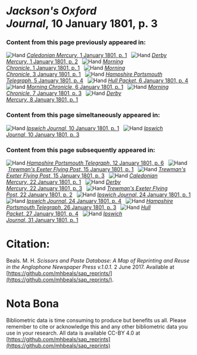 # *Jackson's Oxford Journal*, 10 January 1801, p. 3  
  
### Content from this page previously appeared in:  
![Hand](http://scissorsandpaste.net/wp-content/uploads/2017/06/smallhandpointer.png) [*Caledonian Mercury*, 1 January 1801, p. 1](https://mhbeals.github.io/sap_html/Caledonian-Mercury/Caledonian-Mercury-1-January-1801-p-1)  
![Hand](http://scissorsandpaste.net/wp-content/uploads/2017/06/smallhandpointer.png) [*Derby Mercury*, 1 January 1801, p. 2](https://mhbeals.github.io/sap_html/Derby-Mercury/Derby-Mercury-1-January-1801-p-2)  
![Hand](http://scissorsandpaste.net/wp-content/uploads/2017/06/smallhandpointer.png) [*Morning Chronicle*, 1 January 1801, p. 1](https://mhbeals.github.io/sap_html/Morning-Chronicle/Morning-Chronicle-1-January-1801-p-1)  
![Hand](http://scissorsandpaste.net/wp-content/uploads/2017/06/smallhandpointer.png) [*Morning Chronicle*, 3 January 1801, p. 1](https://mhbeals.github.io/sap_html/Morning-Chronicle/Morning-Chronicle-3-January-1801-p-1)  
![Hand](http://scissorsandpaste.net/wp-content/uploads/2017/06/smallhandpointer.png) [*Hampshire Portsmouth Telegraph*, 5 January 1801, p. 4](https://mhbeals.github.io/sap_html/Hampshire-Portsmouth-Telegraph/Hampshire-Portsmouth-Telegraph-5-January-1801-p-4)  
![Hand](http://scissorsandpaste.net/wp-content/uploads/2017/06/smallhandpointer.png) [*Hull Packet*, 6 January 1801, p. 4](https://mhbeals.github.io/sap_html/Hull-Packet/Hull-Packet-6-January-1801-p-4)  
![Hand](http://scissorsandpaste.net/wp-content/uploads/2017/06/smallhandpointer.png) [*Morning Chronicle*, 6 January 1801, p. 1](https://mhbeals.github.io/sap_html/Morning-Chronicle/Morning-Chronicle-6-January-1801-p-1)  
![Hand](http://scissorsandpaste.net/wp-content/uploads/2017/06/smallhandpointer.png) [*Morning Chronicle*, 7 January 1801, p. 3](https://mhbeals.github.io/sap_html/Morning-Chronicle/Morning-Chronicle-7-January-1801-p-3)  
![Hand](http://scissorsandpaste.net/wp-content/uploads/2017/06/smallhandpointer.png) [*Derby Mercury*, 8 January 1801, p. 1](https://mhbeals.github.io/sap_html/Derby-Mercury/Derby-Mercury-8-January-1801-p-1)  
  
### Content from this page simeltaneously appeared in:  
![Hand](http://scissorsandpaste.net/wp-content/uploads/2017/06/smallhandpointer.png) [*Ipswich Journal*, 10 January 1801, p. 1](https://mhbeals.github.io/sap_html/Ipswich-Journal/Ipswich-Journal-10-January-1801-p-1)  
![Hand](http://scissorsandpaste.net/wp-content/uploads/2017/06/smallhandpointer.png) [*Ipswich Journal*, 10 January 1801, p. 3](https://mhbeals.github.io/sap_html/Ipswich-Journal/Ipswich-Journal-10-January-1801-p-3)  
  
### Content from this page subsequently appeared in:  
![Hand](http://scissorsandpaste.net/wp-content/uploads/2017/06/smallhandpointer.png) [*Hampshire Portsmouth Telegraph*, 12 January 1801, p. 6](https://mhbeals.github.io/sap_html/Hampshire-Portsmouth-Telegraph/Hampshire-Portsmouth-Telegraph-12-January-1801-p-6)  
![Hand](http://scissorsandpaste.net/wp-content/uploads/2017/06/smallhandpointer.png) [*Trewman's Exeter Flying Post*, 15 January 1801, p. 1](https://mhbeals.github.io/sap_html/Trewman's-Exeter-Flying-Post/Trewman's-Exeter-Flying-Post-15-January-1801-p-1)  
![Hand](http://scissorsandpaste.net/wp-content/uploads/2017/06/smallhandpointer.png) [*Trewman's Exeter Flying Post*, 15 January 1801, p. 3](https://mhbeals.github.io/sap_html/Trewman's-Exeter-Flying-Post/Trewman's-Exeter-Flying-Post-15-January-1801-p-3)  
![Hand](http://scissorsandpaste.net/wp-content/uploads/2017/06/smallhandpointer.png) [*Caledonian Mercury*, 22 January 1801, p. 1](https://mhbeals.github.io/sap_html/Caledonian-Mercury/Caledonian-Mercury-22-January-1801-p-1)  
![Hand](http://scissorsandpaste.net/wp-content/uploads/2017/06/smallhandpointer.png) [*Derby Mercury*, 22 January 1801, p. 3](https://mhbeals.github.io/sap_html/Derby-Mercury/Derby-Mercury-22-January-1801-p-3)  
![Hand](http://scissorsandpaste.net/wp-content/uploads/2017/06/smallhandpointer.png) [*Trewman's Exeter Flying Post*, 22 January 1801, p. 2](https://mhbeals.github.io/sap_html/Trewman's-Exeter-Flying-Post/Trewman's-Exeter-Flying-Post-22-January-1801-p-2)  
![Hand](http://scissorsandpaste.net/wp-content/uploads/2017/06/smallhandpointer.png) [*Ipswich Journal*, 24 January 1801, p. 1](https://mhbeals.github.io/sap_html/Ipswich-Journal/Ipswich-Journal-24-January-1801-p-1)  
![Hand](http://scissorsandpaste.net/wp-content/uploads/2017/06/smallhandpointer.png) [*Ipswich Journal*, 24 January 1801, p. 4](https://mhbeals.github.io/sap_html/Ipswich-Journal/Ipswich-Journal-24-January-1801-p-4)  
![Hand](http://scissorsandpaste.net/wp-content/uploads/2017/06/smallhandpointer.png) [*Hampshire Portsmouth Telegraph*, 26 January 1801, p. 3](https://mhbeals.github.io/sap_html/Hampshire-Portsmouth-Telegraph/Hampshire-Portsmouth-Telegraph-26-January-1801-p-3)  
![Hand](http://scissorsandpaste.net/wp-content/uploads/2017/06/smallhandpointer.png) [*Hull Packet*, 27 January 1801, p. 4](https://mhbeals.github.io/sap_html/Hull-Packet/Hull-Packet-27-January-1801-p-4)  
![Hand](http://scissorsandpaste.net/wp-content/uploads/2017/06/smallhandpointer.png) [*Ipswich Journal*, 31 January 1801, p. 1](https://mhbeals.github.io/sap_html/Ipswich-Journal/Ipswich-Journal-31-January-1801-p-1)  


# Citation: 

Beals. M. H. *Scissors and Paste Database: A Map of Reprinting and Reuse in the Anglophone Newspaper Press v.1.0.1.* 2 June 2017. Available at [https://github.com/mhbeals/sap_reprints/](https://github.com/mhbeals/sap_reprints/). 

# Nota Bona

Bibliometric data is time consuming to produce but benefits us all. Please remember to cite or acknowledge this and any other bibliometric data you use in your research. All data is available CC-BY 4.0 at [https://github.com/mhbeals/sap_reprints](https://github.com/mhbeals/sap_reprints)